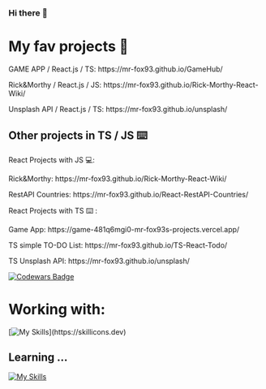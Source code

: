 ### Hi there 👋

<h1>My fav projects 🌱</h1>
<p></p>GAME APP / React.js / TS: https://mr-fox93.github.io/GameHub/</p>
<p>Rick&Morthy / React.js / JS: https://mr-fox93.github.io/Rick-Morthy-React-Wiki/ </p>
<p>Unsplash API / React.js / TS: https://mr-fox93.github.io/unsplash/</p>


<h2>Other projects in TS / JS ⌨️ </h2>

React Projects with JS 💻:
<div style={{display:"flex", flexDirection:"columns"}}></div>
<p>Rick&Morthy: https://mr-fox93.github.io/Rick-Morthy-React-Wiki/ </p>
<p>RestAPI Countries:  https://mr-fox93.github.io/React-RestAPI-Countries/ </p>


React Projects with TS ⌨️ :
<p>Game App: https://game-481q6mgi0-mr-fox93s-projects.vercel.app/ </p>
<p>TS simple TO-DO List: https://mr-fox93.github.io/TS-React-Todo/</p>
<p>TS Unsplash API: https://mr-fox93.github.io/unsplash/</p>



<a href="https://www.codewars.com/users/mr-fox93">![Codewars Badge](https://www.codewars.com/users/mr-fox93/badges/large?theme=light)</a>

<!--
**mr-fox93/mr-fox93** is a ✨ _special_ ✨ repository because its `README.md` (this file) appears on your GitHub profile.

Here are some ideas to get you started:

- 🔭 I’m currently working on ...
- 🌱 I’m currently learning ...
- 👯 I’m looking to collaborate on ...
- 🤔 I’m looking for help with ...
- 💬 Ask me about ...
- 📫 How to reach me: ...
- 😄 Pronouns: ...
- ⚡ Fun fact: ...
-->
<h1>Working with:</h1>

[![My Skills](https://skillicons.dev/icons?i=js,ts,git,vite,vscode,react,styledcomponents,figma,html,css,)](https://skillicons.dev)


<h2>Learning ... </h2>


[![My Skills](https://skillicons.dev/icons?i=nextjs,tailwind)](https://skillicons.dev)




